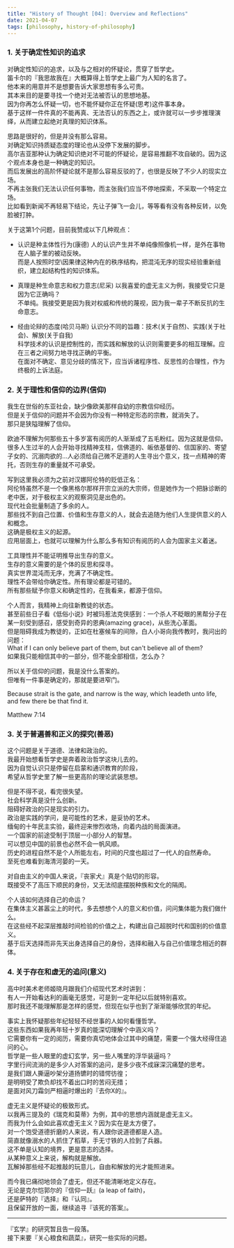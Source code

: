 ```yaml
---
title: "History of Thought [04]: Overview and Reflections"
date: 2021-04-07
tags: [philosophy, history-of-philosophy]
---
```




### **1. 关于确定性知识的追求**

对确定性知识的追求，以及与之相对的怀疑论，贯穿了哲学史。  
笛卡尔的『我思故我在』大概算得上哲学史上最广为人知的名言了。  
他本来的用意并不是想要告诉大家思想有多么可贵。  
其本来目的是要寻找一个绝对无法被否认的思想地基。  
因为你再怎么怀疑一切，也不能怀疑你正在怀疑(思考)这件事本身。  
基于这样一件件真的不能再真、无法否认的东西之上，或许就可以一步步推理演绎，从而建立起绝对真理的知识体系。

思路是很好的，但是并没有那么容易。  
对确定知识持质疑态度的理论也从没停下发展的脚步。  
高尔吉亚那种认为确定知识绝对不可能的怀疑论，是容易推翻不攻自破的。因为这个观点本身也是一种确定的知识。  
而后发展出的高阶怀疑论就不是那么容易反驳的了，也很是反映了不少人的现实立场。  
不再主张我们无法认识任何事物，而主张我们应当不停地探索，不采取一个特定立场。  
比如看到新闻不再轻易下结论，先让子弹飞一会儿，等等看有没有各种反转，以免脸被打肿。

关于这第1个问题，目前我赞成以下几种观点：
- 认识是种主体性行为(康德)
人的认识产生并不单纯像照像机一样，是外在事物在人脑子里的被动反映。  
而是人按照时空\因果律这种内在的秩序结构，把混沌无序的现实经验重新组织，建立起结构性的知识体系。  

- 真理是种生命意志和权力意志(尼采)
以我喜爱的虚无主义为例，我接受它只是因为它正确吗？  
不单纯。我接受更是因为我对权威和传统的蔑视，因为我一辈子不断反抗的生命意志。  

- 经由论辩的态度(哈贝马斯)
认识分不同的旨趣：技术(关于自然)、实践(关于社会)、解放(关于自我)  
科学技术的认识是控制性的，而实践和解放的认识则需要更多的相互理解。应在三者之间努力地寻找正确的平衡。  
在面对不确定、意见分歧的情况下，应当诉诸程序性、反思性的合理性，作为终极的上诉法庭。

### **2. 关于理性和信仰的边界(信仰)**

我生在世俗的东亚社会，缺少像欧美那样自幼的宗教信仰经历。  
但是关于信仰的问题并不会因为你没有一种特定形态的宗教，就消失了。  
那只是狭隘理解了信仰。

欧迪不理解为何那些五十多岁富有阅历的人渐渐成了五毛粉红。因为这就是信仰。  
很多人生过半的人会开始寻找精神支柱，信佛道的、皈依基督的、信国家的、寄望子女的、沉溺肉欲的…人必须给自己微不足道的人生寻出个意义，找一点精神的寄托，否则生存的重量就不可承受。

写到这里我必须为之前对汉娜阿伦特的贬低正名：  
阿伦特虽然不是一个像黑格尔那样开宗立派的大宗师，但是她作为一个把脉诊断的老中医，对于极权主义的观察洞见是出色的。  
现代社会批量制造了多余的人。  
那些找不到自己位置、价值和生存意义的人，就会去追随为他们人生提供意义的人和概念。  
这确是极权主义的起源。  
应用层面上，也就可以理解为什么那么多有知识有阅历的人会为国家主义着迷。

工具理性并不能证明推导出生存的意义。  
生存的意义需要的是个体的反思和探寻。  
真实世界混沌而无序，充满了不确定性。  
理性不会带给你确定性。所有理论都是可错的。  
所有那些赋予你意义和确定性的，在我看来，都源于信仰。

个人而言，我精神上向往新教徒的状态。  
甚至前些日子看《低俗小说》时被玛惹法克侠感到：一个杀人不眨眼的黑帮分子在某一刻受到感召，感受到奇异的恩典(amazing grace)，从些洗心革面。  
但是阻碍我成为教徒的，正如在杜塞候车的间隙，白人小哥向我传教时，我问出的问题：  
What if I can only believe part of them, but can't believe all of them?  
如果我只能相信其中的一部分，但不能全部相信，怎么办？

所以关于信仰的问题，我是没什么答案的。  
但唯有一件事是确定的，那就是要进窄门。

Because strait is the gate, and narrow is the way, which leadeth unto life, and few there be that find it.

Matthew 7:14

### **3. 关于普遍善和正义的探究(善恶)**

这个问题是关于道德、法律和政治的。  
我最开始想看哲学史是奔着政治哲学这块儿去的。  
因为自觉认识只是停留在启蒙和通识教育的阶段，  
希望从哲学史里了解一些更高阶的理论武装思想。

但是不得不说，看完很失望。  
社会科学真是没什么创新。  
阻碍好政治的只是现实的引力。  
政治是实践的学问，是可能性的艺术，是妥协的艺术。  
缅甸的十年民主实验，最终迎来惨烈收场，向着内战的局面演进。  
一个国家的前途受制于顶层一小部分人的智慧。  
可以想见中国的前景也必然不会一帆风顺。  
历史的进程自然不是个人所能左右，时间的尺度也超过了一代人的自然寿命。  
至死也难看到海清河晏的一天。

对自由主义的中国人来说，『丧家犬』真是个贴切的形容。  
既接受不了高压下顺民的身份，又无法彻底摆脱种族和文化的隔阂。

个人该如何选择自己的命运？  
在集体主义甚嚣尘上的时代，多去想想个人的意义和价值，问问集体能为我们做什么。  
在这些经不起深层推敲时间检验的价值之上，构建出自己超脱时代和国别的价值意义。  
基于后天选择而非先天出身选择自己的身份，选择和融入与自己价值理念相近的群体。
### **4. 关于存在和虚无的追问(意义)**

高中时美术老师姬晓月跟我们介绍现代艺术时讲到：  
有人一开始看达利的画毫无感觉，可是到一定年纪以后就特别喜欢。  
那时我还不能理解那是怎样的感觉，但现在似乎也到了渐渐能够欣赏的年纪。

事实上我怀疑那些年纪轻轻不经世事的人如何看懂哲学。  
这些东西如果我再年轻十岁真的能深切理解个中涵义吗？  
它需要你有一定的阅历，需要你真切地体会过其中的痛楚，需要一个强大经得住追问的心。  
哲学是一些人眼里的虚幻玄学，另一些人嘴里的浮华装逼吗？  
字里行间流淌的是多少人对答案的追问，是多少夜不成寐深沉痛楚的思考。  
是我们跟人撕逼吵架分道扬镳时的错愕彷徨；  
是明明受了欺负却找不着出口时的苦闷无措；  
是面对风刀霜剑严相逼时爆出的『去你X的』。

虚无主义是怀疑论的极致形式。  
以我再三提及的《瑞克和莫蒂》为例，其中的思想内涵就是虚无主义。  
而我为什么会如此喜欢虚无主义？因为实在是太方便了。  
对一个饱受道德折磨的人来说，有人跟你说道德都是人造。  
简直就像溺水的人抓住了稻草，手无寸铁的人捡到了兵器。  
这不单是认知的境界，更是意志的选择。  
从某种意义上来说，解构就是解放。  
瓦解掉那些经不起推敲的玩意儿，自由和解放的光才能照进来。

而今我已痛彻地领会了虚无，但还不能清晰地定义存在。  
无论是克尔恺郭尔的『信仰一跃』(a leap of faith)，  
还是萨特的『选择』和『认同』。  
且保留开放的一面，继续追寻『该死的答案』。

---

『玄学』的研究暂且告一段落。  
接下来要『关心粮食和蔬菜』，研究一些实际的问题。

